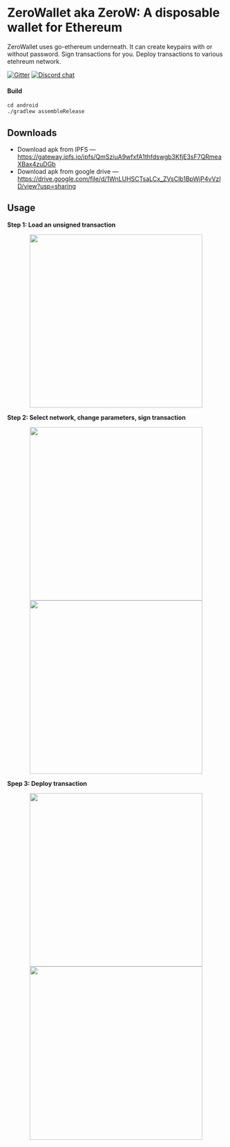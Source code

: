 # ZeroWallet aka ZeroW: A disposable wallet for Ethereum
ZeroWallet uses go-ethereum underneath. It can create keypairs with or without password. Sign transactions for you. Deploy transactions to various etehreum network.

[![Gitter](https://badges.gitter.im/Ethential/wallet.svg)](https://gitter.im/Ethential/wallet?utm_source=badge&utm_medium=badge&utm_campaign=pr-badge&utm_content=badge)
[![Discord chat](https://img.shields.io/discord/722971683388129290?color=7389D8&logo=discord&logoColor=ffffff)](https://discord.gg/87sE7Bm)

#### Build
```
cd android
./gradlew assembleRelease
```
## Downloads
* Download apk from IPFS — https://gateway.ipfs.io/ipfs/QmSziuA9wfxfA1thfdswgb3KfjE3sF7QRmeaXBax4zuDGb
* Download apk from google drive — https://drive.google.com/file/d/1WnLUHSCTsaLCx_ZVsClb1BpWjP4vVzID/view?usp=sharing

## Usage

**Step 1: Load an unsigned transaction**
<p align="center">
  <img src="https://user-images.githubusercontent.com/13261372/91479242-ca149c00-e8be-11ea-83af-a7a9131ba5b5.png" height="400">
</p>

**Step 2: Select network, change parameters, sign transaction**

<p align="center">
  <img src="https://user-images.githubusercontent.com/13261372/91479256-cc76f600-e8be-11ea-8a59-7c64e4e9c714.png" height="400">
  <img src="https://user-images.githubusercontent.com/13261372/91479259-cc76f600-e8be-11ea-9832-605bfe90b844.png" height="400">
</p>

**Spep 3: Deploy transaction**

<p align="center">
  <img src="https://user-images.githubusercontent.com/13261372/91479261-cd0f8c80-e8be-11ea-8860-4a102b421470.png" height="400">
  <img src="https://user-images.githubusercontent.com/13261372/91479263-cd0f8c80-e8be-11ea-8cfa-0ef4b08ba573.png" height="400">
</p>